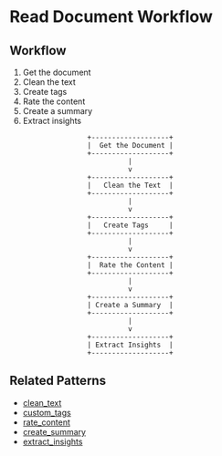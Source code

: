 # Read Document Workflow

## Workflow

1. Get the document
2. Clean the text
3. Create tags
4. Rate the content
5. Create a summary
6. Extract insights

```
                   +-------------------+
                   |  Get the Document |
                   +-------------------+
                             |
                             v
                   +-------------------+
                   |   Clean the Text  |
                   +-------------------+
                             |
                             v
                   +-------------------+
                   |   Create Tags     |
                   +-------------------+
                             |
                             v
                   +-------------------+
                   |  Rate the Content |
                   +-------------------+
                             |
                             v
                   +-------------------+
                   | Create a Summary  |
                   +-------------------+
                             |
                             v
                   +-------------------+
                   | Extract Insights  |
                   +-------------------+
```

## Related Patterns

- [clean_text](../fabric/clean_text/system-v1.md)
- [custom_tags](../custom/custom_tags/system-v1.md)
- [rate_content](../fabric/rate_content/system-v1.md)
- [create_summary](../fabric/create_summary/system-v1.md)
- [extract_insights](../fabric/extract_insights/system-v1.md)
